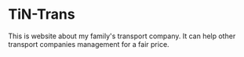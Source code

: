 # TiN-Trans
This is website about my family's transport company. It can help other transport companies management for a fair price.
